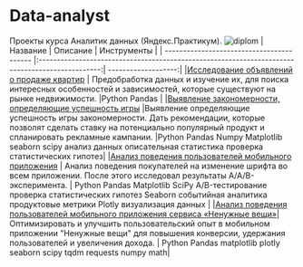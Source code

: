 # Data-analyst
Проекты курса Аналитик данных (Яндекс.Практикум).
![diplom](https://github.com/aznaur-arkelov/Data-analyst/assets/74154149/08334457-eace-44b6-b664-3c71631386c3)
| Название                                  | Описание                                                                                        | Инструменты        |
| ----------------------------------------- |:-----------------------------------------------------------------------------------------------:| -------------------:|
|[Исследование объявлений о продаже квартир](https://github.com/aznaur-arkelov/Data-analyst/blob/main/Research_of_ads_for_the_sale_of_apartments.ipynb) | Предобработка данных и изучение их, для поиска интересных особенностей  и зависимостей, которые существуют на рынке недвижимости. |Python Pandas       |
|[Выявление закономерности, определяющие успешность игры](https://github.com/aznaur-arkelov/Data-analyst/blob/main/Testing_hypotheses_about_games.ipynb)                        |Выявление определяющие успешность игры закономерности. Дать рекомендации, которые позволят сделать ставку на потенциально популярный продукт и спланировать рекламные кампании.                                   |Python Pandas Numpy Matplotlib seaborn scipy анализ данных описательная статистика проверка статистических гипотез|
|[Анализ поведения пользователей мобильного приложения](https://github.com/aznaur-arkelov/Data-analyst/blob/main/Analysis_of_the_behavior_of_mobile%20application_users.ipynb) | Анализ поведения покупателей на изменение шрифта во всем приложении. После этого исследовал результаты A/A/B-эксперимента.      | Python Pandas Matplotlib SciPy A/B-тестирование проверка статистических гипотез Seaborn событийная аналитика продуктовые метрики Plotly визуализация данных |
|[Анализ поведения пользователей мобильного приложения сервиса «Ненужные вещи»](https://github.com/aznaur-arkelov/Data-analyst/blob/main/Analysis_of_the_behavior_of_users_of_the_mobile_application_of_the_service_Unnecessary_things.ipynb)| Оптимизировать и улучшить пользовательский опыт в мобильном приложении "Ненужные вещи" для повышения конверсии, удержания пользователей и увеличения дохода.          | Python Pandas matplotlib plotly seaborn scipy tqdm requests numpy math|
